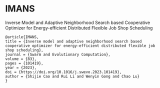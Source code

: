 # IMANS
Inverse Model and Adaptive Neighborhood Search based Cooperative Optimizer for Energy-efficient Distributed Flexible Job Shop Scheduling

```
@article{IMANS,
title = {Inverse model and adaptive neighborhood search based cooperative optimizer for energy-efficient distributed flexible job shop scheduling},
journal = {Swarm and Evolutionary Computation},
volume = {83},
pages = {101419},
year = {2023},
doi = {https://doi.org/10.1016/j.swevo.2023.101419},
author = {Shijie Cao and Rui Li and Wenyin Gong and Chao Lu}
}
```